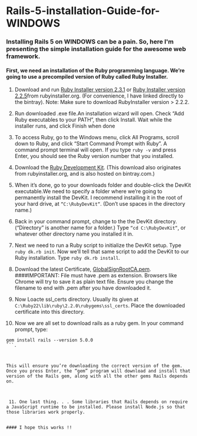 # Rails-5-installation-Guide-for-WINDOWS

### Installing Rails 5 on WINDOWS can be a pain. So, here I'm presenting the simple installation guide for the awesome web framework.



#### First, we need an installation of the Ruby programming language. We’re going to use a precompiled version of Ruby called Ruby Installer.



 1. Download and run [Ruby Installer version 2.3.1](https://bintray.com/oneclick/rubyinstaller/rubyinstaller/2.3.1) or [Ruby Installer version 2.2.5](https://bintray.com/oneclick/rubyinstaller/rubyinstaller/2.2.5)from rubyinstaller.org. (For convenience, I have linked directly to the bintray). Note: Make sure to download RubyInstaller version > 2.2.2.
 
 

 2. Run downloaded .exe file.An installation wizard will open. Check “Add Ruby executables to your PATH”, then click Install. Wait while the installer runs, and click Finish when done
 
 

 3. To access Ruby, go to the Windows menu, click All Programs, scroll down to Ruby, and click “Start Command Prompt with Ruby”. A command prompt terminal will open. If you type `ruby -v` and press Enter, you should see the Ruby version number that you installed.
 
 
 

 4. Download the [Ruby Development Kit](http://dl.bintray.com/oneclick/rubyinstaller/DevKit-mingw64-32-4.7.2-20130224-1151-sfx.exe). (This download also originates from rubyinstaller.org, and is also hosted on bintray.com.)
 
 
 

 5. When it’s done, go to your downloads folder and double-click the DevKit executable.We need to specify a folder where we’re going to permanently install the DevKit. I recommend installing it in the root of your hard drive, at `“C:\RubyDevKit“`. (Don’t use spaces in the directory name.)
 
 
 

 6. Back in your command prompt, change to the the DevKit directory. (“Directory” is another name for a folder.) Type `“cd C:\RubyDevKit“`, or whatever other directory name you installed it in.
 
 
 

 7. Next we need to run a Ruby script to initialize the DevKit setup. Type `ruby dk.rb init`. Now we’ll tell that same script to add the DevKit to our Ruby installation. Type `ruby dk.rb install`.
 
 
 

 8. Download the latest Certificate, [GlobalSignRootCA.pem](https://raw.githubusercontent.com/rubygems/rubygems/master/lib/rubygems/ssl_certs/index.rubygems.org/GlobalSignRootCA.pem).
 ####IMPORTANT: File must have .pem as extension. Browsers like Chrome will try to save it as plain text file. Ensure you change the filename to end with .pem after you have downloaded it.
 
 
 

 9. Now Loacte ssl_certs directory. Usually its given at `C:\Ruby22\lib\ruby\2.2.0\rubygems\ssl_certs`. Place the downloaded certificate into this directory.
 
 
 
 
10. Now we are all set to download rails as a ruby gem. In your command prompt, type:



```
gem install rails --version 5.0.0
```.



This will ensure you’re downloading the correct version of the gem. Once you press Enter, the “gem” program will download and install that version of the Rails gem, along with all the other gems Rails depends on.



 11. One last thing. . . Some libraries that Rails depends on require a JavaScript runtime to be installed. Please install Node.js so that those libraries work properly.


#### I hope this works !!
